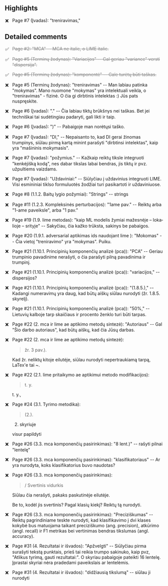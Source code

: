 
<style>
  input[type="checkbox"]::before {
  content: '❌';
  display: inline-block;
  width: 1em;
  height: 1em;
  margin-right: 0.5em;
}

input[type="checkbox"]:checked::before {
  content: '✅';
}

input[type="checkbox"] {
  appearance: none;
  -webkit-appearance: none;
  -moz-appearance: none;
  border: none;
  background: none;
  cursor: pointer;
}

p:has(input[type="checkbox"]:checked){
  text-decoration: line-through;
  color: gray;
}

</style>

## Highlights
 - [ ] Page #7 (Įvadas): "treniravimas,"


## Detailed comments
 - [x] Page #2: "MCA" -- MCA ne italic, o LIME italic.

 - [x] Page #5 (Terminų žodynas): "Variacijos" -- Gal geriau "variance" versti "dispersija". 

 - [x] Page #5 (Terminų žodynas): "komponentė" -- Gale turėtų būti taškas.

 - [ ] Page #5 (Terminų žodynas): "treniravimas" -- Man labiau patinka "mokymas". Mano nuomone "mokymas" yra intelektuali veikla, o "treniravimas" - fizinė. O čia gi dirbtinis intelektas :) Jūs pats nuspręskite.

 - [ ] Page #6 (Įvadas): "." -- Čia labiau tiktų brūkšnys nei taškas. Bet jei techniškai tai sudėtingiau padaryti, gali likti ir taip.

 - [ ] Page #6 (Įvadas): ")" -- Pabaigoje man norėtųsi taško.

 - [ ] Page #7 (Įvadas): "DI," -- Nepaisanto to, kad DI gerai žinomas trumpinys, siūlau pirmą kartą minint parašyti "dirbtinsi intelektas", kaip yra "mašininis mokymasis". 

 - [ ] Page #7 (Įvadas): "požymius." -- Kažkaip reiktų tiksle integruoti "kenkėjišką kodą", nes dabar tikslas labai bendras, jis tiktų ir pvz. užpultiems vaizdams.

 - [ ] Page #7 (Įvadas): "Uždaviniai:" -- Siūlyčiau į uždavinius integruoti LIME. Visi esmininiai tiklso formuluotės žodžiai turi pasikartoti ir uždaviniuose.

 - [ ] Page #8 (1.1.2. Baitų lygio požymiai): "Strings" -- strings

 - [ ] Page #11 (1.2.3. Kompleksinės perturbacijos): "1­ame pav." -- Reiktų arba "1-ame paveiksle", arba "1 pav."

 - [ ] Page #19 (1.9. lime metodas): "kaip ML modelis žymiai mažesnėje – loka­ lioje – srityje" -- Sakyčiau, čia kažko trūksta, sakinys be pabaigos.

 - [ ] Page #20 (1.9.1. adversarial aptikimas ids naudojant lime ): "Mokomas" -- Čia vietoj "treniravimo" yra "mokymas". Puiku.

 - [ ] Page #21 (1.10.1. Principinių komponenčių analizė (pca)): "PCA" -- Geriau trumpinio pavadinime nerašyti, o čia parašyti pilną pavadinima ir trumpinį.

 - [ ] Page #21 (1.10.1. Principinių komponenčių analizė (pca)): "variacijos," -- dispersijos?

 - [ ] Page #21 (1.10.1. Principinių komponenčių analizė (pca)): "(1.8.5.)," -- Kadangi numeravimų yra daug, kad būtų aiškų siūlau nurodyti (žr. 1.8.5. skyrelį).

 - [ ] Page #21 (1.10.1. Principinių komponenčių analizė (pca)): "50%," -- Lietuvių kalboje tarp skaičiaus ir procento ženklo turi būti tarpas.

 - [ ] Page #22 (2. mca ir lime ae aptikimo metodų sintezė): "Autoriaus" -- Gal "Šio darbo autoriaus", kad būtų aiškų, kad čia Jūsų darbas.

 - [ ] Page #22 (2. mca ir lime ae aptikimo metodų sintezė):
   > žr. 3 pav.).

   Kad žr. neliktų kitoje eilutėje, siūlau nurodyti nepertraukiamą tarpą, LaTex'e tai ~.

 - [ ] Page #22 (2.1. lime pritaikymo ae aptikimui metodo modifikacijos):
   > t. y.

   t. y.,

 - [ ] Page #24 (3.1. Tyrimo metodika):
   > (2.).

   2. skyriuje

   visur papildyti

 - [ ] Page #26 (3.3. mca komponenčių pasirinkimas): "8 lent.)" -- rašyti pilnai "lentelę"

 - [ ] Page #26 (3.3. mca komponenčių pasirinkimas): "klasifikatoriaus" -- Ar yra nurodyta, koks klasifikatorius buvo naudotas?

 - [ ] Page #26 (3.3. mca komponenčių pasirinkimas):
   > / Svertinis vidurkis

   Siūlau čia nerašyti, pakaks paskutinėje eilutėje.

   Be to, kodėl jis svertinis? Pagal klasių kiekį? Reiktų tą nurodyti.

 - [ ] Page #26 (3.3. mca komponenčių pasirinkimas): "Preciziškumas" -- Reiktų pagrindiniame teskte nurodyti, kad klasifikavimo į dvi klases kokybė bus matuojama taikant preciziškumo (ang. precision), atkūrimo (angl. recall) ir F1 metrikas bei vertinimas bendras tikslumas (angl. accuracy).

 - [ ] Page #31 (4. Rezultatai ir išvados): "Apžvelgti" -- Siūlyčiau pirma surašyti tekstą punktais, prieš tai reikia trumpo sakinuko, kaip pvz, "Atlikus tyrimą, gauti rezultatai:". O skyriau pabaigoje pateikti 16 lentelę. Įprastai skyriai nėra pradedami paveikslais ar lentelėmis.

 - [ ] Page #31 (4. Rezultatai ir išvados): "didžiausią tikslumą" -- siūlau ji nurodyti

